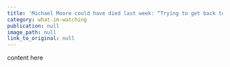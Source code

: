 ```yaml
---
title: 'Michael Moore could have died last week: “Trying to get back to just breathing is enough of a burden”'
category: what-im-watching
publication: null
image_path: null
link_to_original: null
---
```

content here